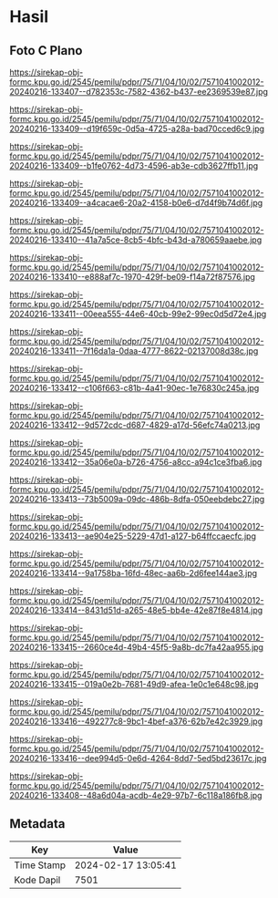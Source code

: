# Hasil

## Foto C Plano

https://sirekap-obj-formc.kpu.go.id/2545/pemilu/pdpr/75/71/04/10/02/7571041002012-20240216-133407--d782353c-7582-4362-b437-ee2369539e87.jpg

https://sirekap-obj-formc.kpu.go.id/2545/pemilu/pdpr/75/71/04/10/02/7571041002012-20240216-133409--d19f659c-0d5a-4725-a28a-bad70cced6c9.jpg

https://sirekap-obj-formc.kpu.go.id/2545/pemilu/pdpr/75/71/04/10/02/7571041002012-20240216-133409--b1fe0762-4d73-4596-ab3e-cdb3627ffb11.jpg

https://sirekap-obj-formc.kpu.go.id/2545/pemilu/pdpr/75/71/04/10/02/7571041002012-20240216-133409--a4cacae6-20a2-4158-b0e6-d7d4f9b74d6f.jpg

https://sirekap-obj-formc.kpu.go.id/2545/pemilu/pdpr/75/71/04/10/02/7571041002012-20240216-133410--41a7a5ce-8cb5-4bfc-b43d-a780659aaebe.jpg

https://sirekap-obj-formc.kpu.go.id/2545/pemilu/pdpr/75/71/04/10/02/7571041002012-20240216-133410--e888af7c-1970-429f-be09-f14a72f87576.jpg

https://sirekap-obj-formc.kpu.go.id/2545/pemilu/pdpr/75/71/04/10/02/7571041002012-20240216-133411--00eea555-44e6-40cb-99e2-99ec0d5d72e4.jpg

https://sirekap-obj-formc.kpu.go.id/2545/pemilu/pdpr/75/71/04/10/02/7571041002012-20240216-133411--7f16da1a-0daa-4777-8622-02137008d38c.jpg

https://sirekap-obj-formc.kpu.go.id/2545/pemilu/pdpr/75/71/04/10/02/7571041002012-20240216-133412--c106f663-c81b-4a41-90ec-1e76830c245a.jpg

https://sirekap-obj-formc.kpu.go.id/2545/pemilu/pdpr/75/71/04/10/02/7571041002012-20240216-133412--9d572cdc-d687-4829-a17d-56efc74a0213.jpg

https://sirekap-obj-formc.kpu.go.id/2545/pemilu/pdpr/75/71/04/10/02/7571041002012-20240216-133412--35a06e0a-b726-4756-a8cc-a94c1ce3fba6.jpg

https://sirekap-obj-formc.kpu.go.id/2545/pemilu/pdpr/75/71/04/10/02/7571041002012-20240216-133413--73b5009a-09dc-486b-8dfa-050eebdebc27.jpg

https://sirekap-obj-formc.kpu.go.id/2545/pemilu/pdpr/75/71/04/10/02/7571041002012-20240216-133413--ae904e25-5229-47d1-a127-b64ffccaecfc.jpg

https://sirekap-obj-formc.kpu.go.id/2545/pemilu/pdpr/75/71/04/10/02/7571041002012-20240216-133414--9a1758ba-16fd-48ec-aa6b-2d6fee144ae3.jpg

https://sirekap-obj-formc.kpu.go.id/2545/pemilu/pdpr/75/71/04/10/02/7571041002012-20240216-133414--8431d51d-a265-48e5-bb4e-42e87f8e4814.jpg

https://sirekap-obj-formc.kpu.go.id/2545/pemilu/pdpr/75/71/04/10/02/7571041002012-20240216-133415--2660ce4d-49b4-45f5-9a8b-dc7fa42aa955.jpg

https://sirekap-obj-formc.kpu.go.id/2545/pemilu/pdpr/75/71/04/10/02/7571041002012-20240216-133415--019a0e2b-7681-49d9-afea-1e0c1e648c98.jpg

https://sirekap-obj-formc.kpu.go.id/2545/pemilu/pdpr/75/71/04/10/02/7571041002012-20240216-133416--492277c8-9bc1-4bef-a376-62b7e42c3929.jpg

https://sirekap-obj-formc.kpu.go.id/2545/pemilu/pdpr/75/71/04/10/02/7571041002012-20240216-133416--dee994d5-0e6d-4264-8dd7-5ed5bd23617c.jpg

https://sirekap-obj-formc.kpu.go.id/2545/pemilu/pdpr/75/71/04/10/02/7571041002012-20240216-133408--48a6d04a-acdb-4e29-97b7-6c118a186fb8.jpg


## Metadata

| Key        | Value               |
| ---------- | ------------------- |
| Time Stamp | 2024-02-17 13:05:41 |
| Kode Dapil | 7501                |



